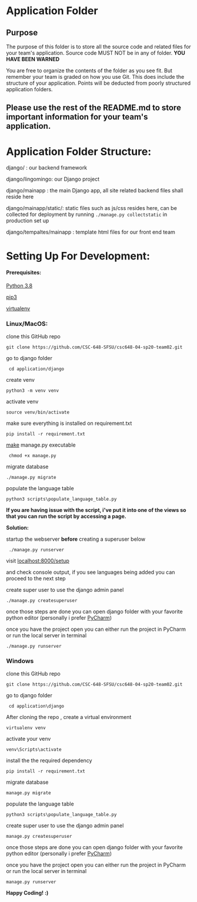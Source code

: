 # Application Folder

## Purpose

The purpose of this folder is to store all the source code and related files for your team's application. Source code MUST NOT be in any of folder. <strong>YOU HAVE BEEN WARNED</strong>

You are free to organize the contents of the folder as you see fit. But remember your team is graded on how you use Git. This does include the structure of your application. Points will be deducted from poorly structured application folders.

## Please use the rest of the README.md to store important information for your team's application.



# Application Folder Structure:

django/ : our backend framework

django/lingomingo: our Django project

django/mainapp : the main Django app, all site related backend files shall reside here

django/mainapp/static/: static files such as js/css resides here, can be collected for deployment by running ```./manage.py collectstatic``` in production set up

django/tempaltes/mainapp : template html files for our front end team





# Setting Up For Development:

#### Prerequisites:

[Python 3.8](https://www.python.org/downloads/)

[pip3](https://pip.pypa.io/en/stable/installing/)

[virtualenv](https://virtualenv.pypa.io/en/latest/)

### Linux/MacOS:

clone this GitHub repo

``` git clone https://github.com/CSC-648-SFSU/csc648-04-sp20-team02.git ```

go to django folder

``` cd application/django```

create venv

```python3 -m venv venv```

activate venv

```source venv/bin/activate```

make sure everything is installed on requirement.txt

```pip install -r requirement.txt```

[make]() manage.py executable

``` chmod +x manage.py```

migrate database

```./manage.py migrate```

populate the language table

```python3 scripts\populate_language_table.py```

**If you are having issue with the script, i've put it into one of the views so that you can run the script by accessing a page.**

**Solution:**

startup the webserver **before** creating a superuser below

``` ./manage.py runserver```

visit [localhost:8000/setup](localhost:8000/setup)

and check console output, if you see languages being added you can proceed to the next step



create super user to use the django admin panel

```./manage.py createsuperuser```



once those steps are done you can open django folder with your favorite python editor (personally i prefer [PyCharm](https://www.jetbrains.com/pycharm/))

once you have the project open you can either run the project in PyCharm or run the local server in terminal

```./manage.py runserver```



### Windows 

clone this GitHub repo

``` git clone https://github.com/CSC-648-SFSU/csc648-04-sp20-team02.git ```

go to django folder

``` cd application\django```

After cloning the repo , create a virtual environment

```virtualenv venv```

activate your venv

```venv\Scripts\activate```

install the the required dependency

```pip install -r requirement.txt```

migrate database

```manage.py migrate```

populate the language table

```python3 scripts\populate_language_table.py```

create super user to use the django admin panel

```manage.py createsuperuser```



once those steps are done you can open django folder with your favorite python editor (personally i prefer [PyCharm](https://www.jetbrains.com/pycharm/))

once you have the project open you can either run the project in PyCharm or run the local server in terminal

```manage.py runserver```





**Happy Coding! :)**
